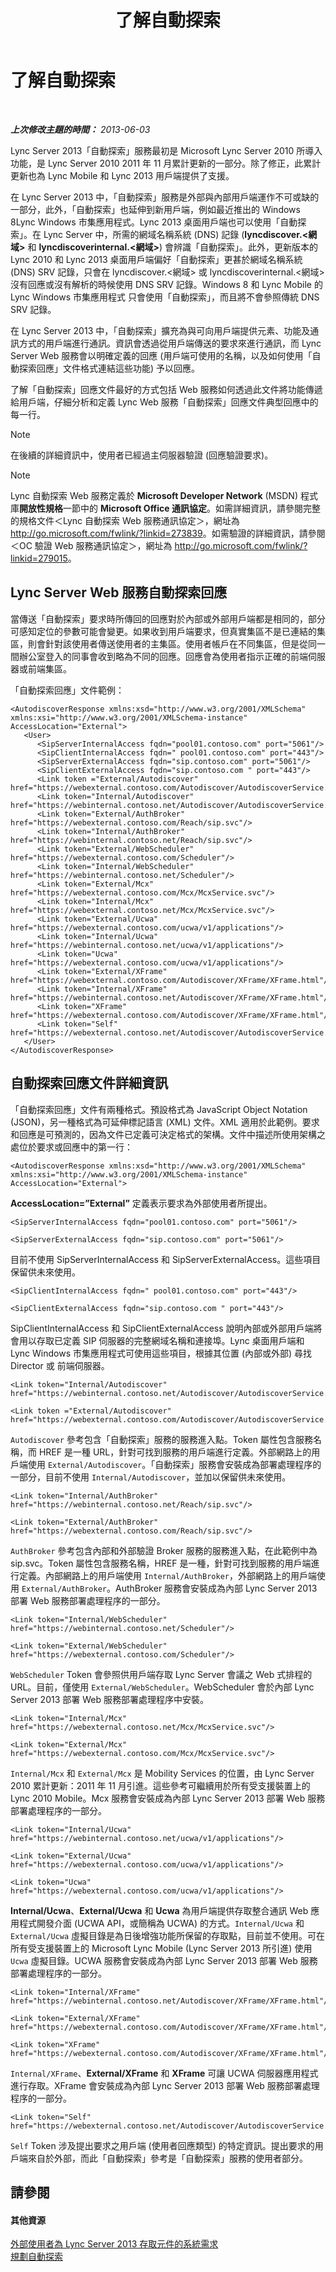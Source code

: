﻿---
title: 了解自動探索
TOCTitle: 了解自動探索
ms:assetid: d70a15b7-750b-4e0f-9a7f-0254d6d486c3
ms:mtpsurl: https://technet.microsoft.com/zh-tw/library/JJ945654(v=OCS.15)
ms:contentKeyID: 52056233
ms.date: 08/10/2015
mtps_version: v=OCS.15
ms.translationtype: HT
---

# 了解自動探索

 

_**上次修改主題的時間：** 2013-06-03_

Lync Server 2013「自動探索」服務最初是 Microsoft Lync Server 2010 所導入功能，是 Lync Server 2010 2011 年 11 月累計更新的一部分。除了修正，此累計更新也為 Lync Mobile 和 Lync 2013 用戶端提供了支援。

在 Lync Server 2013 中，「自動探索」服務是外部與內部用戶端運作不可或缺的一部分，此外，「自動探索」也延伸到新用戶端，例如最近推出的 Windows 8Lync Windows 市集應用程式。Lync 2013 桌面用戶端也可以使用「自動探索」。在 Lync Server 中，所需的網域名稱系統 (DNS) 記錄 (**lyncdiscover.\<網域\>** 和 **lyncdiscoverinternal.\<網域\>**) 會辨識「自動探索」。此外，更新版本的 Lync 2010 和 Lync 2013 桌面用戶端偏好「自動探索」更甚於網域名稱系統 (DNS) SRV 記錄，只會在 lyncdiscover.\<網域\> 或 lyncdiscoverinternal.\<網域\> 沒有回應或沒有解析的時候使用 DNS SRV 記錄。Windows 8 和 Lync Mobile 的 Lync Windows 市集應用程式 只會使用「自動探索」，而且將不會參照傳統 DNS SRV 記錄。

在 Lync Server 2013 中，「自動探索」擴充為與可向用戶端提供元素、功能及通訊方式的用戶端進行通訊。資訊會透過從用戶端傳送的要求來進行通訊，而 Lync Server Web 服務會以明確定義的回應 (用戶端可使用的名稱，以及如何使用「自動探索回應」文件格式連結這些功能) 予以回應。

了解「自動探索」回應文件最好的方式包括 Web 服務如何透過此文件將功能傳遞給用戶端，仔細分析和定義 Lync Web 服務「自動探索」回應文件典型回應中的每一行。

> [!NOTE]  
> 在後續的詳細資訊中，使用者已經過主伺服器驗證 (回應驗證要求)。



> [!NOTE]  
> Lync 自動探索 Web 服務定義於 <strong>Microsoft Developer Network</strong> (MSDN) 程式庫<strong>開放性規格</strong>一節中的 <strong>Microsoft Office 通訊協定</strong>。如需詳細資訊，請參閱完整的規格文件＜Lync 自動探索 Web 服務通訊協定＞，網址為 <a href="http://go.microsoft.com/fwlink/?linkid=273839" class="uri">http://go.microsoft.com/fwlink/?linkid=273839</a>。如需驗證的詳細資訊，請參閱＜OC 驗證 Web 服務通訊協定＞，網址為 <a href="http://go.microsoft.com/fwlink/?linkid=279015" class="uri">http://go.microsoft.com/fwlink/?linkid=279015</a>。



## Lync Server Web 服務自動探索回應

當傳送「自動探索」要求時所傳回的回應對於內部或外部用戶端都是相同的，部分可感知定位的參數可能會變更。如果收到用戶端要求，但真實集區不是已連結的集區，則會針對該使用者傳送使用者的主集區。使用者帳戶在不同集區，但是從同一間辦公室登入的同事會收到略為不同的回應。回應會為使用者指示正確的前端伺服器或前端集區。

「自動探索回應」文件範例：

    <AutodiscoverResponse xmlns:xsd="http://www.w3.org/2001/XMLSchema" xmlns:xsi="http://www.w3.org/2001/XMLSchema-instance" AccessLocation="External">
       <User>
          <SipServerInternalAccess fqdn="pool01.contoso.com" port="5061"/>
          <SipClientInternalAccess fqdn=" pool01.contoso.com" port="443"/>
          <SipServerExternalAccess fqdn="sip.contoso.com" port="5061"/>
          <SipClientExternalAccess fqdn="sip.contoso.com " port="443"/>
          <Link token ="External/Autodiscover" href="https://webexternal.contoso.com/Autodiscover/AutodiscoverService.svc/root"/>
          <Link token="Internal/Autodiscover" href="https://webinternal.contoso.net/Autodiscover/AutodiscoverService.svc/root"/>
          <Link token="External/AuthBroker" href="https://webexternal.contoso.com/Reach/sip.svc"/>
          <Link token="Internal/AuthBroker" href="https://webinternal.contoso.net/Reach/sip.svc"/>
          <Link token="External/WebScheduler" href="https://webexternal.contoso.com/Scheduler"/>
          <Link token="Internal/WebScheduler" href="https://webinternal.contoso.net/Scheduler"/>
          <Link token="External/Mcx" href="https://webexternal.contoso.com/Mcx/McxService.svc"/>
          <Link token="Internal/Mcx" href="https://webexternal.contoso.net/Mcx/McxService.svc"/>
          <Link token="External/Ucwa" href="https://webexternal.contoso.com/ucwa/v1/applications"/>
          <Link token="Internal/Ucwa" href="https://webinternal.contoso.net/ucwa/v1/applications"/>
          <Link token="Ucwa" href="https://webexternal.contoso.com/ucwa/v1/applications"/>
          <Link token="External/XFrame" href="https://webexternal.contoso.com/Autodiscover/XFrame/XFrame.html"/>
          <Link token="Internal/XFrame" href="https://webinternal.contoso.net/Autodiscover/XFrame/XFrame.html"/>
          <Link token="XFrame" href="https://webexternal.contoso.com/Autodiscover/XFrame/XFrame.html"/>
          <Link token="Self" href="https://webexternal.contoso.net/Autodiscover/AutodiscoverService.svc/root/user"/>
       </User>
    </AutodiscoverResponse>

## 自動探索回應文件詳細資訊

「自動探索回應」文件有兩種格式。預設格式為 JavaScript Object Notation (JSON)，另一種格式為可延伸標記語言 (XML) 文件。XML 適用於此範例。要求和回應是可預測的，因為文件已定義可決定格式的架構。文件中描述所使用架構之處位於要求或回應中的第一行：

    <AutodiscoverResponse xmlns:xsd="http://www.w3.org/2001/XMLSchema" xmlns:xsi="http://www.w3.org/2001/XMLSchema-instance" AccessLocation="External">

**AccessLocation=”External”** 定義表示要求為外部使用者所提出。

  ```
  <SipServerInternalAccess fqdn="pool01.contoso.com" port="5061"/>
  ```
  ```
  <SipServerExternalAccess fqdn="sip.contoso.com" port="5061"/>
  ```

目前不使用 SipServerInternalAccess 和 SipServerExternalAccess。這些項目保留供未來使用。

  ```
  <SipClientInternalAccess fqdn=" pool01.contoso.com" port="443"/>
  ```
  ```
  <SipClientExternalAccess fqdn="sip.contoso.com " port="443"/>
  ```

SipClientInternalAccess 和 SipClientExternalAccess 說明內部或外部用戶端將會用以存取已定義 SIP 伺服器的完整網域名稱和連接埠。Lync 桌面用戶端和 Lync Windows 市集應用程式可使用這些項目，根據其位置 (內部或外部) 尋找 Director 或 前端伺服器。

  ```
  <Link token="Internal/Autodiscover" href="https://webinternal.contoso.net/Autodiscover/AutodiscoverService.svc/root"/>
  ```
  ```
  <Link token ="External/Autodiscover" href="https://webexternal.contoso.com/Autodiscover/AutodiscoverService.svc/root"/>
  ```

`Autodiscover` 參考包含「自動探索」服務的服務進入點。Token 屬性包含服務名稱，而 HREF 是一種 URL，針對可找到服務的用戶端進行定義。外部網路上的用戶端使用 `External/Autodiscover`。「自動探索」服務會安裝成為部署處理程序的一部分，目前不使用 `Internal/Autodiscover`，並加以保留供未來使用。

  ```
  <Link token="Internal/AuthBroker" href="https://webinternal.contoso.net/Reach/sip.svc"/>
  ```
  ```
  <Link token="External/AuthBroker" href="https://webexternal.contoso.com/Reach/sip.svc"/>
  ```

`AuthBroker` 參考包含內部和外部驗證 Broker 服務的服務進入點，在此範例中為 sip.svc。Token 屬性包含服務名稱，HREF 是一種，針對可找到服務的用戶端進行定義。內部網路上的用戶端使用 `Internal/AuthBroker`，外部網路上的用戶端使用 `External/AuthBroker`。AuthBroker 服務會安裝成為內部 Lync Server 2013 部署 Web 服務部署處理程序的一部分。

  ```
  <Link token="Internal/WebScheduler" href="https://webinternal.contoso.net/Scheduler"/>
  ```
  ```
  <Link token="External/WebScheduler" href="https://webexternal.contoso.com/Scheduler"/>
  ```

`WebScheduler` Token 會參照供用戶端存取 Lync Server 會議之 Web 式排程的 URL。目前，僅使用 `External/WebScheduler`。WebScheduler 會於內部 Lync Server 2013 部署 Web 服務部署處理程序中安裝。

  ```
  <Link token="Internal/Mcx" href="https://webexternal.contoso.net/Mcx/McxService.svc"/>
  ```
  ```
  <Link token="External/Mcx" href="https://webexternal.contoso.com/Mcx/McxService.svc"/>
  ```

`Internal/Mcx` 和 `External/Mcx` 是 Mobility Services 的位置，由 Lync Server 2010 累計更新：2011 年 11 月引進。這些參考可繼續用於所有受支援裝置上的 Lync 2010 Mobile。Mcx 服務會安裝成為內部 Lync Server 2013 部署 Web 服務部署處理程序的一部分。

  ```
  <Link token="Internal/Ucwa" href="https://webinternal.contoso.net/ucwa/v1/applications"/>
  ```
  ```
  <Link token="External/Ucwa" href="https://webexternal.contoso.com/ucwa/v1/applications"/>
  ```
  ```
  <Link token="Ucwa" href="https://webexternal.contoso.com/ucwa/v1/applications"/>
  ```

**Internal/Ucwa**、**External/Ucwa** 和 **Ucwa** 為用戶端提供存取整合通訊 Web 應用程式開發介面 (UCWA API，或簡稱為 UCWA) 的方式。`Internal/Ucwa` 和 `External/Ucwa` 虛擬目錄是為日後增強功能所保留的存取點，目前並不使用。可在所有受支援裝置上的 Microsoft Lync Mobile (Lync Server 2013 所引進) 使用 `Ucwa` 虛擬目錄。UCWA 服務會安裝成為內部 Lync Server 2013 部署 Web 服務部署處理程序的一部分。

  ```
  <Link token="Internal/XFrame" href="https://webinternal.contoso.net/Autodiscover/XFrame/XFrame.html"/>
  ```
  ```
  <Link token="External/XFrame" href="https://webexternal.contoso.com/Autodiscover/XFrame/XFrame.html"/>
  ```
  ```
  <Link token="XFrame" href="https://webexternal.contoso.com/Autodiscover/XFrame/XFrame.html"/>
  ```

`Internal/XFrame`、**External/XFrame** 和 **XFrame** 可讓 UCWA 伺服器應用程式進行存取。XFrame 會安裝成為內部 Lync Server 2013 部署 Web 服務部署處理程序的一部分。

    <Link token="Self" href="https://webexternal.contoso.net/Autodiscover/AutodiscoverService.svc/root/user"/>

`Self` Token 涉及提出要求之用戶端 (使用者回應類型) 的特定資訊。提出要求的用戶端來自於外部，而此「自動探索」參考是「自動探索」服務的使用者部分。

## 請參閱

#### 其他資源

[外部使用者為 Lync Server 2013 存取元件的系統需求](lync-server-2013-system-requirements-for-external-user-access-components.md)  
[規劃自動探索](lync-server-2013-planning-for-autodiscover.md)

